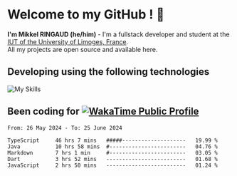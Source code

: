 # Welcome to my GitHub ! 🌃
**I'm Mikkel RINGAUD (he/him)** - I'm a fullstack developer and student at the [IUT of the University of Limoges, France](https://iut.unilim.fr). \
All my projects are open source and available here.

## Developing using the following technologies

![My Skills](https://skillicons.dev/icons?i=dart,solidjs,pnpm,nodejs,ts,js,vercel,html,css,astro,git,md,discord,electron,figma,obsidian,github,windows,arch,bash,bun,c,cloudflare,linux,py,tailwind,vscode,nginx,npm,tauri,vite,zig,yarn,windicss&theme=dark)


## Been coding for [![WakaTime Public Profile](https://wakatime.com/badge/user/0839e595-e07a-435c-8d59-ed95f2a3d6dd.svg?style=flat-square)](https://wakatime.com/@0839e595-e07a-435c-8d59-ed95f2a3d6dd)

<!--START_SECTION:waka-->

```plain
From: 26 May 2024 - To: 25 June 2024

TypeScript     46 hrs 7 mins   #####--------------------   19.99 %
Java           10 hrs 58 mins  #------------------------   04.76 %
Markdown       7 hrs 1 min     #------------------------   03.05 %
Dart           3 hrs 52 mins   -------------------------   01.68 %
JavaScript     2 hrs 50 mins   -------------------------   01.24 %
```

<!--END_SECTION:waka-->
